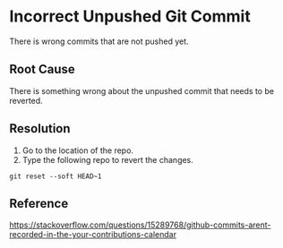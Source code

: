 # Incorrect Unpushed Git Commit
There is wrong commits that are not pushed yet.

## Root Cause
There is something wrong about the unpushed commit that needs to be reverted.

## Resolution
1. Go to the location of the repo.
2. Type the following repo to revert the changes.
```
git reset --soft HEAD~1
```

## Reference
https://stackoverflow.com/questions/15289768/github-commits-arent-recorded-in-the-your-contributions-calendar
